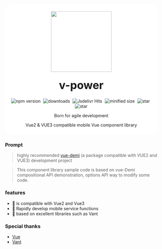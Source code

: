 <div class="van-doc-card" style="background:#fff;padding:10px;border-radius:20px;margin-bottom:15px;">
  <div class="van-doc-intro"  style="text-align:center;">
     <p align="center">  <img class="van-doc-intro__logo" width="200" height="200" style="width: 200px; height: 200px;" src="https://cdntest-1251804846.cos.ap-guangzhou.myqcloud.com/logo.png"></p>
    <h2 style="margin: 0; font-size: 36px; line-height: 60px;">v-power</h2>
     <p align="center" >
    <img src="https://img.shields.io/npm/v/@maybecode/v-power?style=flat-square" alt="npm version"  style="margin-right:5px;" />
    <img src="https://img.shields.io/npm/dt/@maybecode/v-power.svg?style=flat-square&color=#4fc08d" alt="downloads" style="margin-right:5px;"   />
    <img src="https://img.shields.io/jsdelivr/npm/hm/@maybecode/v-power?style=flat-square" alt="Jsdelivr Hits" style="margin-right:5px;"  >
 <img src="https://img.shields.io/bundlephobia/min/@maybecode/v-power.svg?style=flat-square" alt="minified size"  style="margin-right:5px;" >
  <img src="https://img.shields.io/github/stars/maybeQHL/v-power?style=flat-square&logo=GitHub" alt="star" style="margin-right:5px;"  >
   <img src="https://gitee.com/null_639_5368/v-power/badge/star.svg?style=flat-square" alt="star">
</p>
    <p>Born for agile development</p>
    <p>Vue2 & VUE3 compatible mobile Vue component library</p>
  </div>
</div>

### Prompt

> highly recommended [vue-demi](https://github.com/vueuse/vue-demi) (a package compatible with VUE2 and VUE3) development project

> This component library sample code is based on vue-Demi compositional API demonstration, options API way to modify some code.

### features

- 🚀 is compatible with Vue2 and Vue3
- 🚀 Rapidly develop mobile service functions
- 💪 based on excellent libraries such as Vant

### Special thanks

- [Vue](https://github.com/vuejs)
- [Vant](https://github.com/youzan/vant)

